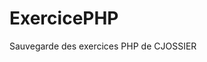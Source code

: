 # ExercicePHP
Sauvegarde des exercices PHP de CJOSSIER

<?php

// Ce code est crée par ROBBE Maxime BTS SIO1 le 25/09/2025 v1.0
// Il s'agit de l'exercice 8 du chaptire 4 en PHP

        echo "Veuillez renseigner le nombre de fois que vous souhaitez répéter l'opération";
        $i = trim(fgets(STDIN));
       for ( $x = 1 ; $x <= $i ; $x ++) {
            echo " $x J'aime le PHP \n";
       }

?>

<?php 

        echo "Veuillez renseigner le nombre de fois que vous souhaitez répéter l'opération";
       $i = trim(fgets(STDIN));
       $x = 1;
       while ($x <= $i) {
           echo "$x J'aime le PHP \n";
           $x++;
       } 
       
?>

<?php

// Ce code est crée par ROBBE Maxime BTS SIO1 le 25/09/2025 v1.0
// Il s'agit de l'exercice 8 du chapitre 4
        
        echo " Veuillez saisir votre premier chiffre entier :";
        $a = trim(fgets(STDIN));
        
        echo " Veuillez saisir votre second chiffre entier : ";
        $b = trim(fgets(STDIN));
        
        echo " Veuillez saisir votre troisième chiffre entier : ";
        $c = trim(fgets(STDIN));
        
        //$n = $a . " " . $b . " " . $c ; // Cela regroupe nos 3 variables dans une seule chaîne de caractère
        $n = [$a,$b,$c]; // On regroupe nos 3 valeurs dans une variables qu'on concaténe ensemble dans un tableau
        
        rsort ($n); // On trie nos 3 valeurs de la plus grande à la plus petite 
        
        echo " Notre liste des chiffres des plus grands au plus petits sont :" .implode (" ",$n) ."\n"; // Ici on viens afficher notre liste triée
        
       
?>    
        
